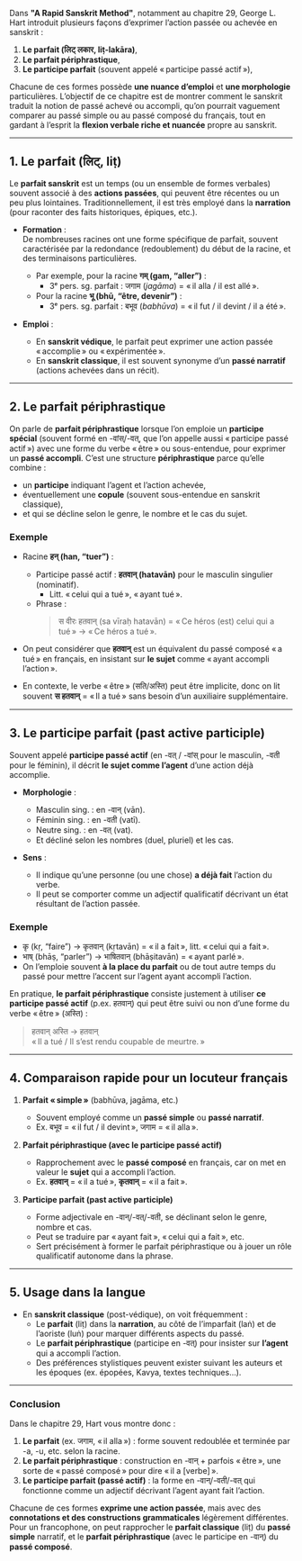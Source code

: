 Dans **"A Rapid Sanskrit Method"**, notamment au chapitre 29, George L. Hart introduit plusieurs façons d’exprimer l’action passée ou achevée en sanskrit : 

1. **Le parfait (लिट् लकार, liṭ-lakāra)**,  
2. **Le parfait périphrastique**,  
3. **Le participe parfait** (souvent appelé « participe passé actif »),  

Chacune de ces formes possède **une nuance d’emploi** et **une morphologie** particulières. L’objectif de ce chapitre est de montrer comment le sanskrit traduit la notion de passé achevé ou accompli, qu’on pourrait vaguement comparer au passé simple ou au passé composé du français, tout en gardant à l’esprit la **flexion verbale riche et nuancée** propre au sanskrit.

---

## 1. Le parfait (लिट्, liṭ)
Le **parfait sanskrit** est un temps (ou un ensemble de formes verbales) souvent associé à des **actions passées**, qui peuvent être récentes ou un peu plus lointaines. Traditionnellement, il est très employé dans la **narration** (pour raconter des faits historiques, épiques, etc.).

- **Formation** :  
  De nombreuses racines ont une forme spécifique de parfait, souvent caractérisée par la redondance (redoublement) du début de la racine, et des terminaisons particulières.  
  - Par exemple, pour la racine **गम् (gam, “aller”)** :  
    - 3ᵉ pers. sg. parfait : जगाम (*jagāma*) = « il alla / il est allé ».  
  - Pour la racine **भू (bhū, “être, devenir”)** :  
    - 3ᵉ pers. sg. parfait : बभूव (*babhūva*) = « il fut / il devint / il a été ».  

- **Emploi** :  
  - En **sanskrit védique**, le parfait peut exprimer une action passée « accomplie » ou « expérimentée ».  
  - En **sanskrit classique**, il est souvent synonyme d’un **passé narratif** (actions achevées dans un récit).  

---

## 2. Le parfait périphrastique
On parle de **parfait périphrastique** lorsque l’on emploie un **participe spécial** (souvent formé en -वांस्/-वत्, que l’on appelle aussi « participe passé actif ») avec une forme du verbe « être » ou sous-entendue, pour exprimer un **passé accompli**. C’est une structure **périphrastique** parce qu’elle combine :

- un **participe** indiquant l’agent et l’action achevée,  
- éventuellement une **copule** (souvent sous-entendue en sanskrit classique),  
- et qui se décline selon le genre, le nombre et le cas du sujet.

### Exemple
- Racine **हन् (han, “tuer”)** :  
  - Participe passé actif : **हतवान् (hatavān)** pour le masculin singulier (nominatif).  
    - Litt. « celui qui a tué », « ayant tué ».  
  - Phrase :  
    > स वीरः हतवान् (sa vīraḥ hatavān) = « Ce héros (est) celui qui a tué » → « Ce héros a tué ».  

- On peut considérer que **हतवान्** est un équivalent du passé composé « a tué » en français, en insistant sur **le sujet** comme « ayant accompli l’action ».  

- En contexte, le verbe « être » (सति/अस्ति) peut être implicite, donc on lit souvent **स हतवान्** = « Il a tué » sans besoin d’un auxiliaire supplémentaire.

---

## 3. Le participe parfait (past active participle)
Souvent appelé **participe passé actif** (en -वत् / -वांस् pour le masculin, -वती pour le féminin), il décrit **le sujet comme l’agent** d’une action déjà accomplie.

- **Morphologie** : 
  - Masculin sing. : en -वान् (vān).  
  - Féminin sing. : en -वती (vatī).  
  - Neutre sing. : en -वत् (vat).  
  - Et décliné selon les nombres (duel, pluriel) et les cas.  

- **Sens** : 
  - Il indique qu’une personne (ou une chose) **a déjà fait** l’action du verbe.  
  - Il peut se comporter comme un adjectif qualificatif décrivant un état résultant de l’action passée.  

### Exemple
- कृ (kṛ, “faire”) → कृतवान् (kṛtavān) = « il a fait », litt. « celui qui a fait ».  
- भाष् (bhāṣ, “parler”) → भाषितवान् (bhāṣitavān) = « ayant parlé ».  
- On l’emploie souvent **à la place du parfait** ou de tout autre temps du passé pour mettre l’accent sur l’agent ayant accompli l’action.

En pratique, **le parfait périphrastique** consiste justement à utiliser **ce participe passé actif** (p.ex. हतवान्) qui peut être suivi ou non d’une forme du verbe « être » (अस्ति) :

> हतवान् अस्ति → हतवान्  
> « Il a tué / Il s’est rendu coupable de meurtre. »

---

## 4. Comparaison rapide pour un locuteur français

1. **Parfait « simple »** (babhūva, jagāma, etc.)  
   - Souvent employé comme un **passé simple** ou **passé narratif**.  
   - Ex. बभूव = « il fut / il devint », जगाम = « il alla ».  

2. **Parfait périphrastique (avec le participe passé actif)**  
   - Rapprochement avec le **passé composé** en français, car on met en valeur le **sujet** qui a accompli l’action.  
   - Ex. **हतवान्** = « il a tué », **कृतवान्** = « il a fait ».  

3. **Participe parfait (past active participle)**  
   - Forme adjectivale en -वान्/-वत्/-वती, se déclinant selon le genre, nombre et cas.  
   - Peut se traduire par « ayant fait », « celui qui a fait », etc.  
   - Sert précisément à former le parfait périphrastique ou à jouer un rôle qualificatif autonome dans la phrase.

---

## 5. Usage dans la langue

- En **sanskrit classique** (post-védique), on voit fréquemment :
  - Le **parfait** (liṭ) dans la **narration**, au côté de l’imparfait (laṅ) et de l’aoriste (luṅ) pour marquer différents aspects du passé.  
  - Le **parfait périphrastique** (participe en -वत्) pour insister sur **l’agent** qui a accompli l’action.  
  - Des préférences stylistiques peuvent exister suivant les auteurs et les époques (ex. épopées, Kavya, textes techniques…).  

---  

### Conclusion

Dans le chapitre 29, Hart vous montre donc :

1. **Le parfait** (ex. जगाम, « il alla ») : forme souvent redoublée et terminée par -a, -u, etc. selon la racine.  
2. **Le parfait périphrastique** : construction en -वान् + parfois « être », une sorte de « passé composé » pour dire « il a [verbe] ».  
3. **Le participe parfait (passé actif)** : la forme en -वान्/-वती/-वत् qui fonctionne comme un adjectif décrivant l’agent ayant fait l’action.  

Chacune de ces formes **exprime une action passée**, mais avec des **connotations et des constructions grammaticales** légèrement différentes. Pour un francophone, on peut rapprocher le **parfait classique** (liṭ) du **passé simple** narratif, et le **parfait périphrastique** (avec le participe en -वान्) du **passé composé**.